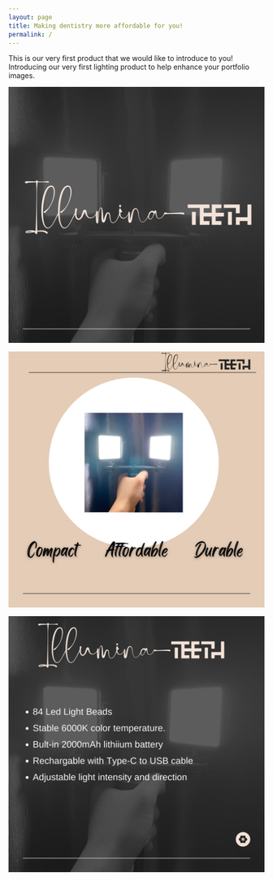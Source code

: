 ```yaml
---
layout: page
title: Making dentistry more affordable for you!
permalink: /
---
```


This is our very first product that we would like to introduce to you! Introducing our very first lighting product to help enhance your portfolio images.

![Illumina](assets/img/Illumina_1.png) 

![Illumina](assets/img/Illumina_5.png) 

![Illumina](assets/img/Illumina_7.png) 